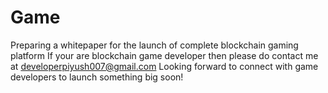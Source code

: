 # Game
Preparing a whitepaper for the launch of complete blockchain gaming platform
If your are blockchain game developer then please do contact me at developerpiyush007@gmail.com
Looking forward to connect with game developers to launch something big soon!
